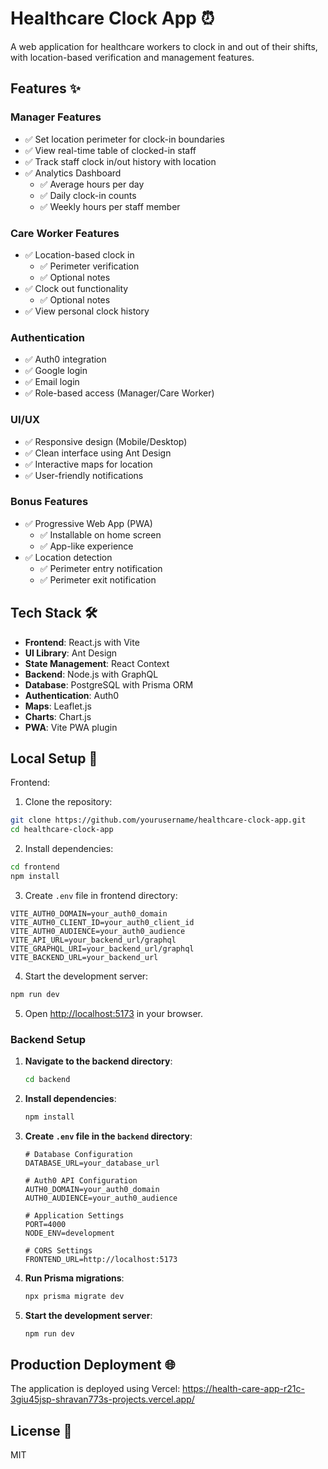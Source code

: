 # Healthcare Clock App ⏰

A web application for healthcare workers to clock in and out of their shifts, with location-based verification and management features.

## Features ✨

### Manager Features
- ✅ Set location perimeter for clock-in boundaries
- ✅ View real-time table of clocked-in staff
- ✅ Track staff clock in/out history with location
- ✅ Analytics Dashboard
  - ✅ Average hours per day
  - ✅ Daily clock-in counts
  - ✅ Weekly hours per staff member

### Care Worker Features
- ✅ Location-based clock in
  - ✅ Perimeter verification
  - ✅ Optional notes
- ✅ Clock out functionality
  - ✅ Optional notes
- ✅ View personal clock history

### Authentication
- ✅ Auth0 integration
- ✅ Google login
- ✅ Email login
- ✅ Role-based access (Manager/Care Worker)

### UI/UX
- ✅ Responsive design (Mobile/Desktop)
- ✅ Clean interface using Ant Design
- ✅ Interactive maps for location
- ✅ User-friendly notifications

### Bonus Features
- ✅ Progressive Web App (PWA)
  - ✅ Installable on home screen
  - ✅ App-like experience
- ✅ Location detection
  - ✅ Perimeter entry notification
  - ✅ Perimeter exit notification

## Tech Stack 🛠

- **Frontend**: React.js with Vite
- **UI Library**: Ant Design
- **State Management**: React Context
- **Backend**: Node.js with GraphQL
- **Database**: PostgreSQL with Prisma ORM
- **Authentication**: Auth0
- **Maps**: Leaflet.js
- **Charts**: Chart.js
- **PWA**: Vite PWA plugin

## Local Setup 🚀
Frontend:
1. Clone the repository:
```bash
git clone https://github.com/yourusername/healthcare-clock-app.git
cd healthcare-clock-app
```

2. Install dependencies:
```bash
cd frontend
npm install
```

3. Create `.env` file in frontend directory:
```env
VITE_AUTH0_DOMAIN=your_auth0_domain
VITE_AUTH0_CLIENT_ID=your_auth0_client_id
VITE_AUTH0_AUDIENCE=your_auth0_audience
VITE_API_URL=your_backend_url/graphql
VITE_GRAPHQL_URI=your_backend_url/graphql
VITE_BACKEND_URL=your_backend_url
```

4. Start the development server:
```bash
npm run dev
```

5. Open [http://localhost:5173](http://localhost:5173) in your browser.

### Backend Setup
1. **Navigate to the backend directory**:
   ```bash
   cd backend
   ```

2. **Install dependencies**:
   ```bash
   npm install
   ```

3. **Create `.env` file in the `backend` directory**:
   ```env
   # Database Configuration
   DATABASE_URL=your_database_url

   # Auth0 API Configuration
   AUTH0_DOMAIN=your_auth0_domain
   AUTH0_AUDIENCE=your_auth0_audience

   # Application Settings
   PORT=4000
   NODE_ENV=development

   # CORS Settings
   FRONTEND_URL=http://localhost:5173
   ```

4. **Run Prisma migrations**:
   ```bash
   npx prisma migrate dev
   ```

5. **Start the development server**:
   ```bash
   npm run dev
   ```

## Production Deployment 🌐

The application is deployed using Vercel:
https://health-care-app-r21c-3giu45jsp-shravan773s-projects.vercel.app/

## License 📝

MIT
